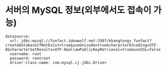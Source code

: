 # 서버의 MySQL 정보(외부에서도 접속이 가능)

    datasource:
      url: jdbc:mysql://funfact.ideawolf.net:3307/kkangtongs_funfact?createDatabaseIfNotExist=true&useUnicode=true&characterEncoding=UTF-8&characterSetResults=UTF-8&allowPublicKeyRetrieval=true&useSSL=false
      username: root
      password: rootroot
      driver-class-name: com.mysql.cj.jdbc.Driver


